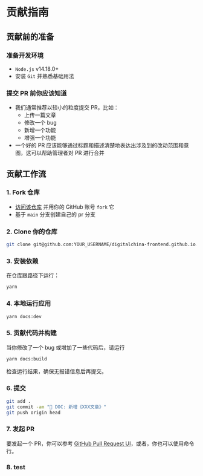 # 贡献指南

## 贡献前的准备

### 准备开发环境

- `Node.js` v14.18.0+
- 安装 `Git` 并熟悉基础用法

### 提交 PR 前你应该知道

- 我们通常推荐以较小的粒度提交 PR，比如：
  - 上传一篇文章
  - 修改一个 bug
  - 新增一个功能
  - 增强一个功能
- 一个好的 PR 应该能够通过标题和描述清楚地表达出涉及到的改动范围和意图，这可以帮助管理者对 PR 进行合并

## 贡献工作流

### 1. Fork 仓库

- [访问该仓库](https://github.com/digitalchina-frontend/digitalchina-frontend.github.io) 并用你的 GitHub 账号 `fork` 它
- 基于 `main` 分支创建自己的 pr 分支

### 2. Clone 你的仓库

```bash
git clone git@github.com:YOUR_USERNAME/digitalchina-frontend.github.io.git
```

### 3. 安装依赖

在仓库跟路径下运行：

```bash
yarn
```

### 4. 本地运行应用

```bash
yarn docs:dev
```

### 5. 贡献代码并构建

当你修改了一个 bug 或增加了一些代码后，请运行

```bash
yarn docs:build
```

检查运行结果，确保无报错信息后再提交。

### 6. 提交

```bash
git add .
git commit -am "📖 DOC: 新增《XXX文章》"
git push origin head
```

### 7. 发起 PR

要发起一个 PR，你可以参考 [GitHub Pull Request UI](https://docs.github.com/cn/pull-requests/collaborating-with-pull-requests/proposing-changes-to-your-work-with-pull-requests/creating-a-pull-request)，或者，你也可以使用命令行。

### 8. test
